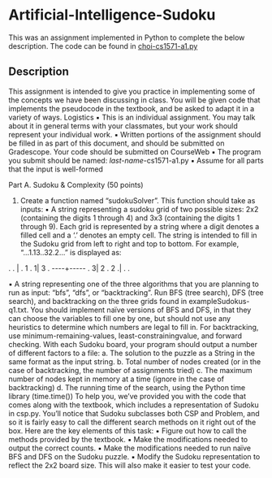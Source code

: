 # Artificial-Intelligence-Sudoku

This was an assignment implemented in Python to complete the below description.  The code can be found in [choi-cs1571-a1.py](https://github.com/mattchoi2/Artificial-Intelligence-Sudoku/blob/master/choi-cs1571-a1.py)

## Description

This assignment is intended to give you practice in implementing some of the concepts we have been
discussing in class. You will be given code that implements the pseudocode in the textbook, and be
asked to adapt it in a variety of ways.
Logistics
▪ This is an individual assignment. You may talk about it in general terms with your classmates,
but your work should represent your individual work.
▪ Written portions of the assignment should be filled in as part of this document, and should be
submitted on Gradescope. Your code should be submitted on CourseWeb
▪ The program you submit should be named: *last-name*-cs1571-a1.py
▪ Assume for all parts that the input is well-formed

Part A. Sudoku & Complexity (50 points)
1. Create a function named “sudokuSolver”. This function should take as inputs:
▪ A string representing a sudoku grid of two possible sizes: 2x2 (containing the digits 1
through 4) and 3x3 (containing the digits 1 through 9). Each grid is represented by a string
where a digit denotes a filled cell and a ‘.’ denotes an empty cell. The string is intended to fill
in the Sudoku grid from left to right and top to bottom. For example, “...1.13..32.2...” is
displayed as:

. . | . 1
. 1| 3 .
----+-----
. 3| 2 .
2 .| . .

▪ A string representing one of the three algorithms that you are planning to run as input:
“bfs”, “dfs”, or “backtracking”.
Run BFS (tree search), DFS (tree search), and backtracking on the three grids found in
exampleSudokus-q1.txt. You should implement naïve versions of BFS and DFS, in that they can
choose the variables to fill one by one, but should not use any heuristics to determine which
numbers are legal to fill in. For backtracking, use minimum-remaining-values, least-constrainingvalue, and forward checking.
With each Sudoku board, your program should output a number of different factors to a file:
a. The solution to the puzzle as a String in the same format as the input string.
b. Total number of nodes created (or in the case of backtracking, the number of assignments
tried)
c. The maximum number of nodes kept in memory at a time (ignore in the case of
backtracking)
d. The running time of the search, using the Python time library (time.time())
To help you, we’ve provided you with the code that comes along with the textbook, which
includes a representation of Sudoku in csp.py. You’ll notice that Sudoku subclasses both CSP and
Problem, and so it is fairly easy to call the different search methods on it right out of the box.
Here are the key elements of this task:
▪ Figure out how to call the methods provided by the textbook.
▪ Make the modifications needed to output the correct counts.
▪ Make the modifications needed to run naïve BFS and DFS on the Sudoku puzzle.
▪ Modify the Sudoku representation to reflect the 2x2 board size. This will also make it easier to
test your code.
